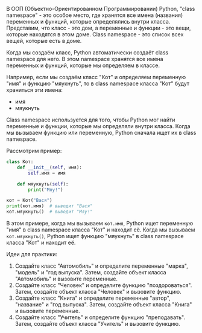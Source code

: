 В ООП (Объектно-Ориентированном Программировании) Python, "class namespace" - это особое место, где хранятся все имена (названия) переменных и функций, которые определялись внутри класса.
Представим, что класс - это дом, а переменные и функции - это вещи, которые находятся в этом доме. Class namespace - это список всех вещей, которые есть в доме.

Когда мы создаём класс, Python автоматически создаёт class namespace для него. В этом namespace хранятся все имена переменных и функций, которые мы определяем в классе.

Например, если мы создаём класс "Кот" и определяем переменную "имя" и функцию "мяукнуть", то в class namespace класса "Кот" будут храниться эти имена:

* имя
* мяукнуть

Class namespace используется для того, чтобы Python мог найти переменные и функции, которые мы определяли внутри класса. Когда мы вызываем функцию или переменную, Python сначала ищет их в class namespace.

Рассмотрим пример:
```python
class Кот:
    def __init__(self, имя):
        self.имя = имя

    def мяукнуть(self):
        print("Мяу!")

кот = Кот("Вася")
print(кот.имя)  # выводит "Вася"
кот.мяукнуть()  # выводит "Мяу!"
```
В этом примере, когда мы вызываем `кот.имя`, Python ищет переменную "имя" в class namespace класса "Кот" и находит её. Когда мы вызываем `кот.мяукнуть()`, Python ищет функцию "мяукнуть" в class namespace класса "Кот" и находит её.

Идеи для практики:

1. Создайте класс "Автомобиль" и определите переменные "марка", "модель" и "год выпуска". Затем, создайте объект класса "Автомобиль" и вызовите переменные.
2. Создайте класс "Человек" и определите функцию "поздороваться". Затем, создайте объект класса "Человек" и вызовите функцию.
3. Создайте класс "Книга" и определите переменные "автор", "название" и "год выпуска". Затем, создайте объект класса "Книга" и вызовите переменные.
4. Создайте класс "Учитель" и определите функцию "преподавать". Затем, создайте объект класса "Учитель" и вызовите функцию.
